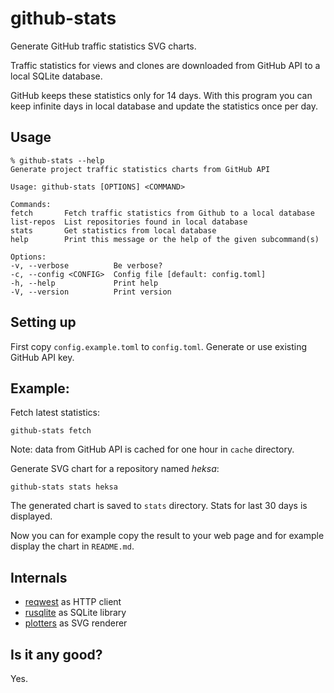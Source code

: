 # github-stats

Generate GitHub traffic statistics SVG charts.

Traffic statistics for views and clones are downloaded from GitHub API to a local SQLite database.

GitHub keeps these statistics only for 14 days. With this program you can keep infinite days in local database and update the statistics once per day.

## Usage

```
% github-stats --help
Generate project traffic statistics charts from GitHub API

Usage: github-stats [OPTIONS] <COMMAND>

Commands:
fetch       Fetch traffic statistics from Github to a local database
list-repos  List repositories found in local database
stats       Get statistics from local database
help        Print this message or the help of the given subcommand(s)

Options:
-v, --verbose          Be verbose?
-c, --config <CONFIG>  Config file [default: config.toml]
-h, --help             Print help
-V, --version          Print version
```

## Setting up

First copy `config.example.toml` to `config.toml`.
Generate or use existing GitHub API key.

## Example:

Fetch latest statistics:

```shell
github-stats fetch
```

Note: data from GitHub API is cached for one hour in `cache` directory.

Generate SVG chart for a repository named *heksa*:

```shell
github-stats stats heksa
```

The generated chart is saved to `stats` directory. Stats for last 30 days is displayed.

Now you can for example copy the result to your web page and for example display the chart in `README.md`.

## Internals

* [reqwest](https://crates.io/crates/reqwest) as HTTP client
* [rusqlite](https://crates.io/crates/rusqlite) as SQLite library
* [plotters](https://crates.io/crates/plotters) as SVG renderer

## Is it any good?

Yes.
